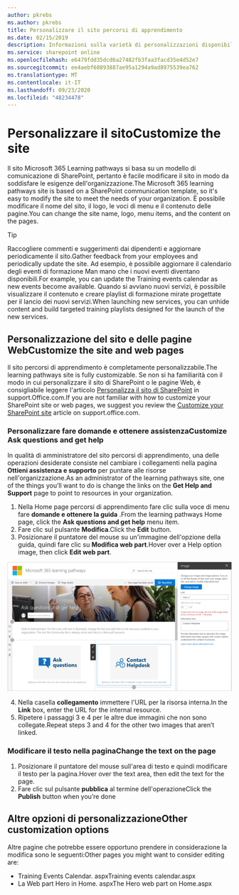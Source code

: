 ```yaml
---
author: pkrebs
ms.author: pkrebs
title: Personalizzare il sito percorsi di apprendimento
ms.date: 02/15/2019
description: Informazioni sulla varietà di personalizzazioni disponibili con i percorsi di apprendimento di Microsoft 365
ms.service: sharepoint online
ms.openlocfilehash: e6479fdd35dcd6a27482fb3faa3facd35e4d52e7
ms.sourcegitcommit: ee4aebf60893887ae95a1294a9ad8975539ea762
ms.translationtype: MT
ms.contentlocale: it-IT
ms.lasthandoff: 09/23/2020
ms.locfileid: "48234478"
---
```

# <a name="customize-the-site"></a><span data-ttu-id="19adb-103">Personalizzare il sito</span><span class="sxs-lookup"><span data-stu-id="19adb-103">Customize the site</span></span>

<span data-ttu-id="19adb-104">Il sito Microsoft 365 Learning pathways si basa su un modello di comunicazione di SharePoint, pertanto è facile modificare il sito in modo da soddisfare le esigenze dell'organizzazione.</span><span class="sxs-lookup"><span data-stu-id="19adb-104">The Microsoft 365 learning pathways site is based on a SharePoint communication template, so it's easy to modify the site to meet the needs of your organization.</span></span> <span data-ttu-id="19adb-105">È possibile modificare il nome del sito, il logo, le voci di menu e il contenuto delle pagine.</span><span class="sxs-lookup"><span data-stu-id="19adb-105">You can change the site name, logo, menu items, and the content on the pages.</span></span> 

> [!TIP]
> <span data-ttu-id="19adb-106">Raccogliere commenti e suggerimenti dai dipendenti e aggiornare periodicamente il sito.</span><span class="sxs-lookup"><span data-stu-id="19adb-106">Gather feedback from your employees and periodically update the site.</span></span> <span data-ttu-id="19adb-107">Ad esempio, è possibile aggiornare il calendario degli eventi di formazione Man mano che i nuovi eventi diventano disponibili.</span><span class="sxs-lookup"><span data-stu-id="19adb-107">For example, you can update the Training events calendar as new events become available.</span></span> <span data-ttu-id="19adb-108">Quando si avviano nuovi servizi, è possibile visualizzare il contenuto e creare playlist di formazione mirate progettate per il lancio dei nuovi servizi.</span><span class="sxs-lookup"><span data-stu-id="19adb-108">When launching new services, you can unhide content and build targeted training playlists designed for the launch of the new services.</span></span> 

## <a name="customize-the-site-and-web-pages"></a><span data-ttu-id="19adb-109">Personalizzazione del sito e delle pagine Web</span><span class="sxs-lookup"><span data-stu-id="19adb-109">Customize the site and web pages</span></span>

<span data-ttu-id="19adb-110">Il sito percorsi di apprendimento è completamente personalizzabile.</span><span class="sxs-lookup"><span data-stu-id="19adb-110">The learning pathways site is fully customizable.</span></span> <span data-ttu-id="19adb-111">Se non si ha familiarità con il modo in cui personalizzare il sito di SharePoint o le pagine Web, è consigliabile leggere l'articolo [Personalizza il sito di SharePoint](https://support.office.com/article/customize-your-sharepoint-site-320b43e5-b047-4fda-8381-f61e8ac7f59b) in support.Office.com.</span><span class="sxs-lookup"><span data-stu-id="19adb-111">If you are not familiar with how to customize your SharePoint site or web pages, we suggest you review the [Customize your SharePoint site](https://support.office.com/article/customize-your-sharepoint-site-320b43e5-b047-4fda-8381-f61e8ac7f59b) article on support.office.com.</span></span> 

### <a name="customize-ask-questions-and-get-help"></a><span data-ttu-id="19adb-112">Personalizzare fare domande e ottenere assistenza</span><span class="sxs-lookup"><span data-stu-id="19adb-112">Customize Ask questions and get help</span></span>

<span data-ttu-id="19adb-113">In qualità di amministratore del sito percorsi di apprendimento, una delle operazioni desiderate consiste nel cambiare i collegamenti nella pagina **Ottieni assistenza e supporto** per puntare alle risorse nell'organizzazione.</span><span class="sxs-lookup"><span data-stu-id="19adb-113">As an administrator of the learning pathways site, one of the things you’ll want to do is change the links on the **Get Help and Support** page to point to resources in your organization.</span></span> 

1.  <span data-ttu-id="19adb-114">Nella Home page percorsi di apprendimento fare clic sulla voce di menu fare **domande e ottenere la guida** .</span><span class="sxs-lookup"><span data-stu-id="19adb-114">From the learning pathways Home page, click the **Ask questions and get help** menu item.</span></span>
2.  <span data-ttu-id="19adb-115">Fare clic sul pulsante **Modifica**.</span><span class="sxs-lookup"><span data-stu-id="19adb-115">Click the **Edit** button.</span></span>
3.  <span data-ttu-id="19adb-116">Posizionare il puntatore del mouse su un'immagine dell'opzione della guida, quindi fare clic su **Modifica web part**.</span><span class="sxs-lookup"><span data-stu-id="19adb-116">Hover over a Help option image, then click **Edit web part**.</span></span>

![cg-edithelp.png](media/cg-edithelp.png)

4.  <span data-ttu-id="19adb-118">Nella casella **collegamento** immettere l'URL per la risorsa interna.</span><span class="sxs-lookup"><span data-stu-id="19adb-118">In the **Link** box, enter the URL for the internal resource.</span></span> 
5.  <span data-ttu-id="19adb-119">Ripetere i passaggi 3 e 4 per le altre due immagini che non sono collegate.</span><span class="sxs-lookup"><span data-stu-id="19adb-119">Repeat steps 3 and 4 for the other two images that aren’t linked.</span></span>

### <a name="change-the-text-on-the-page"></a><span data-ttu-id="19adb-120">Modificare il testo nella pagina</span><span class="sxs-lookup"><span data-stu-id="19adb-120">Change the text on the page</span></span>

1. <span data-ttu-id="19adb-121">Posizionare il puntatore del mouse sull'area di testo e quindi modificare il testo per la pagina.</span><span class="sxs-lookup"><span data-stu-id="19adb-121">Hover over the text area, then edit the text for the page.</span></span> 
2. <span data-ttu-id="19adb-122">Fare clic sul pulsante **pubblica** al termine dell'operazione</span><span class="sxs-lookup"><span data-stu-id="19adb-122">Click the **Publish** button when you’re done</span></span>

## <a name="other-customization-options"></a><span data-ttu-id="19adb-123">Altre opzioni di personalizzazione</span><span class="sxs-lookup"><span data-stu-id="19adb-123">Other customization options</span></span>
<span data-ttu-id="19adb-124">Altre pagine che potrebbe essere opportuno prendere in considerazione la modifica sono le seguenti:</span><span class="sxs-lookup"><span data-stu-id="19adb-124">Other pages you might want to consider editing are:</span></span>

- <span data-ttu-id="19adb-125">Training Events Calendar. aspx</span><span class="sxs-lookup"><span data-stu-id="19adb-125">Training events calendar.aspx</span></span>
- <span data-ttu-id="19adb-126">La Web part Hero in Home. aspx</span><span class="sxs-lookup"><span data-stu-id="19adb-126">The Hero web part on Home.aspx</span></span>

